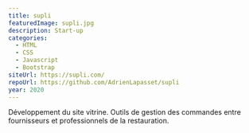 ```yaml
---
title: supli
featuredImage: supli.jpg
description: Start-up
categories:
  - HTML
  - CSS
  - Javascript
  - Bootstrap
siteUrl: https://supli.com/
repoUrl: https://github.com/AdrienLapasset/supli
year: 2020
---
```

Développement du site vitrine. Outils de gestion des commandes entre fournisseurs et professionnels de la restauration.
